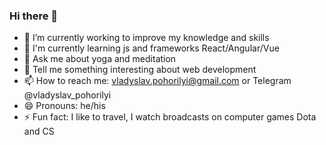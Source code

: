 ### Hi there 👋

<!--
**borkrit/borkrit** is a ✨ _special_ ✨ repository because its `README.md` (this file) appears on your GitHub profile.

Here are some ideas to get you started:
-->
- 🔭 I’m currently working to improve my knowledge and skills
- 🌱 I'm currently learning js and frameworks React/Angular/Vue
- 💬 Ask me about yoga and meditation
- 💬 Tell me something interesting about web development
- 📫 How to reach me: vladyslav.pohorilyi@gmail.com or Telegram @vladyslav_pohorilyi
- 😄 Pronouns: he/his
- ⚡ Fun fact: I like to travel, I watch broadcasts on computer games Dota and CS 


